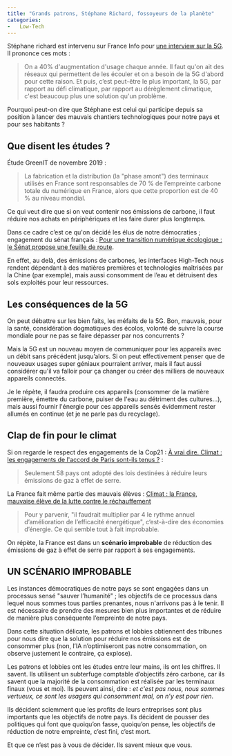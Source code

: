 ```yaml
---
title: "Grands patrons, Stéphane Richard, fossoyeurs de la planète"
categories:
-   Low-Tech
---
```


Stéphane richard est intervenu sur France Info pour [une interview sur la 5G](https://www.francetvinfo.fr/economie/telecom/5g-on-ne-va-pas-forcer-les-francais-a-accepter-quelque-chose-dont-ils-ne-veulent-pas-assure-le-pdg-dorange_4030863.html). Il prononce ces mots :

> On a 40% d'augmentation d'usage chaque année. Il faut qu'on ait des réseaux qui permettent de les écouler et on a besoin de la 5G d'abord pour cette raison. Et puis, c’est peut-être le plus important, la 5G, par rapport au défi climatique, par rapport au dérèglement climatique, c'est beaucoup plus une solution qu'un problème.

Pourquoi peut-on dire que Stéphane est celui qui participe depuis sa position à lancer des mauvais chantiers technologiques pour notre pays et pour ses habitants ?

## Que disent les études ?

Étude GreenIT de novembre 2019 :

> La fabrication et la distribution (la "phase amont") des terminaux utilisés en France sont responsables de 70 % de l’empreinte carbone totale du numérique en France, alors que cette proportion est de 40 % au niveau mondial.

Ce qui veut dire que si on veut contenir nos émissions de carbone, il faut réduire nos achats en périphériques et les faire durer plus longtemps.

Dans ce cadre c’est ce qu'on décidé les élus de notre démocraties ; engagement du sénat français : [Pour une transition numérique écologique : le Sénat propose une feuille de route](http://www.senat.fr/presse/cp20200624b.html).

En effet, au delà, des émissions de carbones, les interfaces High-Tech nous rendent dépendant à des matières premières et technologies maîtrisées par la Chine (par exemple), mais aussi consomment de l’eau et détruisent des sols exploités pour leur ressources.

## Les conséquences de la 5G

On peut débattre sur les bien faits, les méfaits de la 5G. Bon, mauvais, pour la santé, considération dogmatiques des écolos, volonté de suivre la course mondiale pour ne pas se faire dépasser par nos concurrents ?

Mais la 5G est un nouveau moyen de communiquer pour les appareils avec un débit sans précédent jusqu’alors. Si on peut effectivement penser que de nouveaux usages super géniaux pourraient arriver, mais il faut aussi considérer qu'il va falloir pour ça changer ou créer des milliers de nouveaux appareils connectés.

Je le répète, il faudra produire ces appareils (consommer de la matière première, émettre du carbone, puiser de l'eau au détriment des cultures…), mais aussi fournir l'énergie pour ces appareils sensés évidemment rester allumés en continue (et je ne parle pas du recyclage).

## Clap de fin pour le climat

Si on regarde le respect des engagements de la Cop21 : [À vrai dire. Climat : les engagements de l'accord de Paris sont-ils tenus ?](https://www.francetvinfo.fr/meteo/climat/cop21/a-vrai-dire-climat-les-engagements-de-l-accord-de-paris-sont-ils-tenus_3077685.html) :

> Seulement 58 pays ont adopté des lois destinées à réduire leurs émissions de gaz à effet de serre.

La France fait même partie des mauvais élèves : [Climat : la France, mauvaise élève de la lutte contre le réchauffement](https://lexpansion.lexpress.fr/actualite-economique/climat-la-france-mauvaise-eleve-de-la-lutte-contre-le-rechauffement_2067083.html)

> Pour y parvenir, "il faudrait multiplier par 4 le rythme annuel d’amélioration de l’efficacité énergétique", c‘est-à-dire des économies d’énergie. Ce qui semble tout à fait improbable.

On répète, la France est dans un **scénario improbable** de réduction des émissions de gaz à effet de serre par rapport à ses engagements.

## UN SCÉNARIO IMPROBABLE

Les instances démocratiques de notre pays se sont engagées dans un processus sensé "sauver l’humanité" ; les objectifs de ce processus dans lequel nous sommes tous parties prenantes, nous n'arrivons pas à le tenir. Il est nécessaire de prendre des mesures bien plus importantes et de réduire de manière plus conséquente l’empreinte de notre pays.

Dans cette situation délicate, les patrons et lobbies obtiennent des tribunes pour nous dire que la solution pour réduire nos émissions est de consommer plus (non, l’IA n’optimiseront pas notre consommation, on observe justement le contraire, ça explose).

Les patrons et lobbies ont les études entre leur mains, ils ont les chiffres. Il savent. Ils utilisent un subterfuge comptable d’objectifs zéro carbone, car ils savent que la majorité de la consommation est réalisée par les terminaux finaux (vous et moi). Ils peuvent ainsi, dire : *et c'est pas nous, nous sommes vertueux, ce sont les usagers qui consomment mal, on n’y est pour rien*.

Ils décident sciemment que les profits de leurs entreprises sont plus importants que les objectifs de notre pays. Ils décident de pousser des politiques qui font que quoiqu’on fasse, quoiqu’on pense, les objectifs de réduction de notre empreinte, c’est fini, c’est mort.

Et que ce n’est pas à vous de décider. Ils savent mieux que vous.

